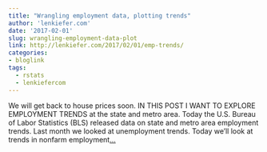 ```yaml
---
title: "Wrangling employment data, plotting trends"
author: 'lenkiefer.com'
date: '2017-02-01'
slug: wrangling-employment-data-plot
link: http://lenkiefer.com/2017/02/01/emp-trends/
categories:
- bloglink
tags:
  - rstats
  - lenkiefercom
---
```


We will get back to house prices soon. IN THIS POST I WANT TO EXPLORE EMPLOYMENT TRENDS at the state and metro area. Today the U.S. Bureau of Labor Statistics (BLS) released data on state and metro area employment trends. Last month we looked at unemployment trends. Today we’ll look at trends in nonfarm employment[... <i class="fas fa-external-link-alt"></i>](http://lenkiefer.com/2017/02/01/emp-trends/)


